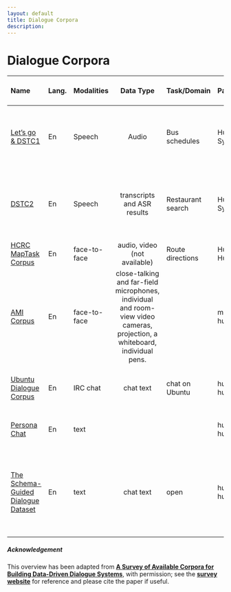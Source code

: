 ```yaml
---
layout: default
title: Dialogue Corpora
description: 
---
```

# Dialogue Corpora

| Name | Lang. | Modalities | Data Type | Task/Domain | Participants | Size | Ave. # of turns. | Brief Description | Paper Link |
|:---|:---|:---|:---:|:---|:---|:---|:---|:---|:---|
| [Let’s go & DSTC1](https://github.com/DialRC/LetsGoDataset)  | En | Speech | Audio | Bus schedules | Human-System | 171K dialogues | n/a | telephone conversations between real users and bus information systems |  [Paper](http://www.cs.cmu.edu/~dbohus/docs/letsgo_interspeech2006.pdf) |
| [DSTC2](https://github.com/matthen/dstc)  | En | Speech | transcripts and ASR results | Restaurant search | Human-System | 17K dialogues, 3.7M words | 7.88 | telephone conversations between hired users and restaurant search system |  [Paper](https://aclanthology.org/W14-4337.pdf) |
| [HCRC MapTask Corpus](https://groups.inf.ed.ac.uk/maptask/)  | En | face-to-face | audio, video (not available) | Route directions | Human-Human | n/a | n/a |  |  [Paper]()  |
| [AMI Corpus](https://groups.inf.ed.ac.uk/ami/corpus/https://groups.inf.ed.ac.uk/ami/corpus/) | En | face-to-face | close-talking and far-field microphones, individual and room-view video cameras, projection, a whiteboard, individual pens. |                   | multi-party human |                            |                  |                                                              | [Paper](https://citeseerx.ist.psu.edu/viewdoc/download?doi=10.1.1.95.6326&rep=rep1&type=pdf) |
| [Ubuntu Dialogue Corpus]() | En | IRC chat     |                          chat text                           | chat on Ubuntu    | human-human       | 930K dialogues, 100M words | 7.71             | Dialogues extracted from Ubuntu chat stream on IRC           | [Paper](https://aclanthology.org/W15-4640/)                  |
| [Persona Chat](https://github.com/facebookresearch/ParlAI/tree/main/parlai/tasks/personachat) | En    | text         |                                                              |                   | human-human       | 13K dialogues, 1.5M words  | 7.9              |                                                              | [Paper](https://aclanthology.org/I17-1099/)                  |
| [The Schema-Guided Dialogue Dataset](https://github.com/google-research-datasets/dstc8-schema-guided-dialogue) | En    | text         |                          chat text                           | open              | human-human       |                            |                  | A chit-chat dataset where paired Turkers are given assigned personas and chat to try to get to know each other. | [Paper](https://ojs.aaai.org//index.php/AAAI/article/view/6394) |



##### Acknowledgement

This overview has been adapted from [**A Survey of Available Corpora for Building Data-Driven Dialogue Systems**](https://arxiv.org/abs/1512.05742), with permission; see the [**survey website**](https://breakend.github.io/DialogDatasets/) for reference and please cite the paper if useful.

